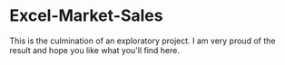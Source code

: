 # Excel-Market-Sales
This is the culmination of an exploratory project. I am very proud of the result and hope you like what you'll find here.
